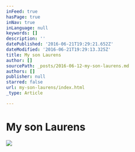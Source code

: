 ```yaml
---
inFeed: true
hasPage: true
inNav: true
inLanguage: null
keywords: []
description: ''
datePublished: '2016-06-21T19:29:21.652Z'
dateModified: '2016-06-21T19:29:13.325Z'
title: My son Laurens
author: []
sourcePath: _posts/2016-06-12-my-son-laurens.md
authors: []
publisher: null
starred: false
url: my-son-laurens/index.html
_type: Article

---
```

# My son Laurens
![](https://the-grid-user-content.s3-us-west-2.amazonaws.com/fa0c1944-bb75-469b-b95d-ebcaf69f2286.jpg)